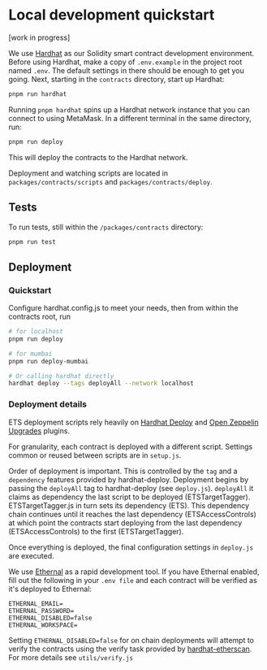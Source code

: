 # Local development quickstart

[work in progress]

We use [Hardhat](https://hardhat.org/) as our Solidity smart contract development environment. Before using Hardhat, make a copy of `.env.example` in the project root named `.env`. The default settings in there should be enough to get you going. Next, starting in the `contracts` directory, start up Hardhat:

```bash
pnpm run hardhat
```

Running `pnpm hardhat` spins up a Hardhat network instance that you can connect to using MetaMask. In a different terminal in the same directory, run:

```bash
pnpm run deploy
```

This will deploy the contracts to the Hardhat network.

Deployment and watching scripts are located in `packages/contracts/scripts` and `packages/contracts/deploy`.

## Tests

To run tests, still within the `/packages/contracts` directory:

```bash
pnpm run test
```

## Deployment

### Quickstart

Configure hardhat.config.js to meet your needs, then from within the contracts root, run

```bash
# for localhost
pnpm run deploy

# for mumbai
pnpm run deploy-mumbai

# Or calling hardhat directly
hardhat deploy --tags deployAll --network localhost
```

### Deployment details

ETS deployment scripts rely heavily on [Hardhat Deploy](https://www.npmjs.com/package/hardhat-deploy) and [Open Zeppelin Upgrades](https://www.npmjs.com/package/@openzeppelin/hardhat-upgrades) plugins.

For granularity, each contract is deployed with a different script. Settings common or reused
between scripts are in `setup.js`.

Order of deployment is important. This is controlled by the `tag` and a `dependency` features
provided by hardhat-deploy. Deployment begins by passing the `deployAll` tag to hardhat-deploy (see
`deploy.js`). `deployAll` it claims as dependency the last script to be deployed (ETSTargetTagger).
ETSTargetTagger.js in turn sets its dependency (ETS). This dependency chain continues until it
reaches the last dependency (ETSAccessControls) at which point the contracts start deploying from
the last dependency (ETSAccessControls) to the first (ETSTargetTagger).

Once everything is deployed, the final configuration settings in `deploy.js` are executed.

We use [Ethernal](https://doc.tryethernal.com/) as a rapid development tool. If you have Ethernal
enabled, fill out the following in your `.env file` and each contract will be verified as it's
deployed to Ethernal:

```text
ETHERNAL_EMAIL=
ETHERNAL_PASSWORD=
ETHERNAL_DISABLED=false
ETHERNAL_WORKSPACE=
```

Setting `ETHERNAL_DISABLED=false` for on chain deployments will attempt to verify the contracts
using the verify task provided by [hardhat-etherscan](https://hardhat.org/hardhat-runner/plugins/nomiclabs-hardhat-etherscan). For more details see `utils/verify.js`

